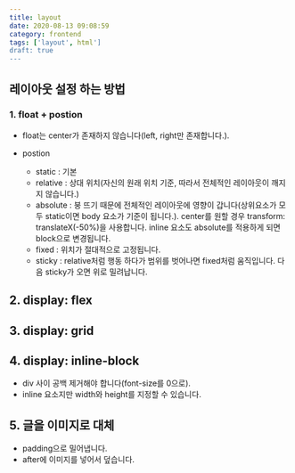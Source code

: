 ```yaml
---
title: layout
date: 2020-08-13 09:08:59
category: frontend
tags: ['layout', html']
draft: true
---
```


## 레이아웃 설정 하는 방법

### 1. float + postion

- float는 center가 존재하지 않습니다(left, right만 존재합니다.).
- postion

  - static : 기본
  - relative : 상대 위치(자신의 원래 위치 기준, 따라서 전체적인 레이아웃이 깨지지 않습니다.)
  - absolute : 붕 뜨기 때문에 전체적인 레이아웃에 영향이 갑니다(상위요소가 모두 static이면 body 요소가 기준이 됩니다.). center를 원할 경우 transform: translateX(-50%)을 사용합니다. inline 요소도 absolute를 적용하게 되면 block으로 변경됩니다.
  - fixed : 위치가 절대적으로 고정됩니다.
  - sticky : relative처럼 행동 하다가 범위를 벗어나면 fixed처럼 움직입니다. 다음 sticky가 오면 위로 밀려납니다.

## 2. display: flex

## 3. display: grid

## 4. display: inline-block

- div 사이 공백 제거해야 합니다(font-size를 0으로).
- inline 요소지만 width와 height를 지정할 수 있습니다.

## 5. 글을 이미지로 대체

- padding으로 밀어냅니다.
- after에 이미지를 넣어서 덮습니다.
